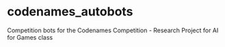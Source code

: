 # codenames_autobots
Competition bots for the Codenames Competition - Research Project for AI for Games class
